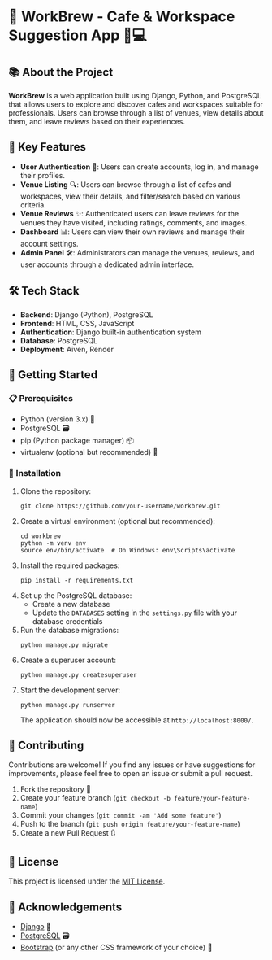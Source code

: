 # 🌟 WorkBrew - Cafe & Workspace Suggestion App 🍵💻

## 📚 About the Project
**WorkBrew** is a web application built using Django, Python, and PostgreSQL that allows users to explore and discover cafes and workspaces suitable for professionals. Users can browse through a list of venues, view details about them, and leave reviews based on their experiences.

## 🔑 Key Features
- **User Authentication** 🔑: Users can create accounts, log in, and manage their profiles.
- **Venue Listing** 🔍: Users can browse through a list of cafes and workspaces, view their details, and filter/search based on various criteria.
- **Venue Reviews** ✨: Authenticated users can leave reviews for the venues they have visited, including ratings, comments, and images.
- **Dashboard** 📊: Users can view their own reviews and manage their account settings.
- **Admin Panel** 🛠️: Administrators can manage the venues, reviews, and user accounts through a dedicated admin interface.

## 🛠️ Tech Stack
- **Backend**: Django (Python), PostgreSQL
- **Frontend**: HTML, CSS, JavaScript
- **Authentication**: Django built-in authentication system
- **Database**: PostgreSQL
- **Deployment**: Aiven, Render

## 🚀 Getting Started

### 📋 Prerequisites
- Python (version 3.x) 🐍
- PostgreSQL 🗃️
- pip (Python package manager) 📦
- virtualenv (optional but recommended) 🐳

### 📲 Installation
1. Clone the repository:
   ```
   git clone https://github.com/your-username/workbrew.git
   ```
2. Create a virtual environment (optional but recommended):
   ```
   cd workbrew
   python -m venv env
   source env/bin/activate  # On Windows: env\Scripts\activate
   ```
3. Install the required packages:
   ```
   pip install -r requirements.txt
   ```
4. Set up the PostgreSQL database:
   - Create a new database
   - Update the `DATABASES` setting in the `settings.py` file with your database credentials
5. Run the database migrations:
   ```
   python manage.py migrate
   ```
6. Create a superuser account:
   ```
   python manage.py createsuperuser
   ```
7. Start the development server:
   ```
   python manage.py runserver
   ```
   The application should now be accessible at `http://localhost:8000/`.

## 🤝 Contributing
Contributions are welcome! If you find any issues or have suggestions for improvements, please feel free to open an issue or submit a pull request.

1. Fork the repository 🍴
2. Create your feature branch (`git checkout -b feature/your-feature-name`)
3. Commit your changes (`git commit -am 'Add some feature'`)
4. Push to the branch (`git push origin feature/your-feature-name`)
5. Create a new Pull Request 🔃

## 📄 License
This project is licensed under the [MIT License](LICENSE.txt).

## 🙏 Acknowledgements
- [Django](https://www.djangoproject.com/) 🐍
- [PostgreSQL](https://www.postgresql.org/) 🗃️
- [Bootstrap](https://getbootstrap.com/) (or any other CSS framework of your choice) 💅
